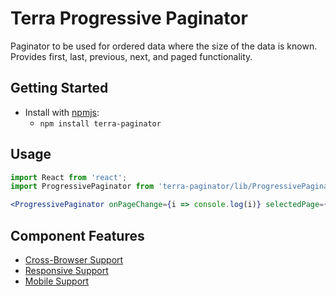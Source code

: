 # Terra Progressive Paginator

Paginator to be used for ordered data where the size of the data is known. Provides first, last, previous, next, and paged functionality.

## Getting Started

- Install with [npmjs](https://www.npmjs.com):
  - `npm install terra-paginator`

## Usage

```jsx
import React from 'react';
import ProgressivePaginator from 'terra-paginator/lib/ProgressivePaginator';

<ProgressivePaginator onPageChange={i => console.log(i)} selectedPage={1} totalCount={2234} itemCountPerPage={20} />
```

## Component Features

* [Cross-Browser Support](https://github.com/cerner/terra-ui/blob/master/src/terra-dev-site/contributing/ComponentStandards.e.contributing.md#cross-browser-support)
* [Responsive Support](https://github.com/cerner/terra-ui/blob/master/src/terra-dev-site/contributing/ComponentStandards.e.contributing.md#responsive-support)
* [Mobile Support](https://github.com/cerner/terra-ui/blob/master/src/terra-dev-site/contributing/ComponentStandards.e.contributing.md#mobile-support)
